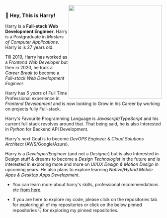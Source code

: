 <img align="right" src="https://firebasestorage.googleapis.com/v0/b/harry-manchanda.appspot.com/o/code.png?alt=media&token=88024a0c-d1c0-4ab6-aabf-894a76b51083" height="300" width="300">

### 🤘 Hey, This is Harry!

Harry is a **Full-stack Web Development Engineer**. Harry is a Postgraduate in _Masters of Computer Applications_. Harry is is 27 years old.

Till 2019, Harry has worked as a _Frontend Web Developer_ but then in 2020, he took a _Career Break_ to become a _Full-stack Web Development Engineer_.

Harry has _5 years_ of Full Time Professional experience in _Frontend Development_ and is now looking to Grow in his Career by working on projects fully Full-stack.

Harry's Favourite Programming Language is _Javascript/TypeScript_ and his current full stack revolves around that. That being said, he is also Interested in _Python_ for Backend API Development.

Harry's next Goal is to become _DevOPS Engineer_ & _Cloud Solutions Architect_ (AWS/Google/Azure).

Harry is a _Developer/Engineer_ (and not a _Designer_) but is also Interested in Design stuff & dreams to become a _Design Technologist_ in the future and is interested in exploring more and more on _UI/UX Design & Motion Design_ in upcoming years. He also plans to explore learning _Native/Hybrid Mobile Apps & Desktop Apps Development_.

- You can learn more about harry's skills, professional recommendations etc [from here](https://www.linkedin.com/in/harrymanchanda).

- If you are here to explore my code, please click on the repositories tab for exploring all of my repositories or click on the below pinned repositories 👇 for exploring my pinned repositories.
